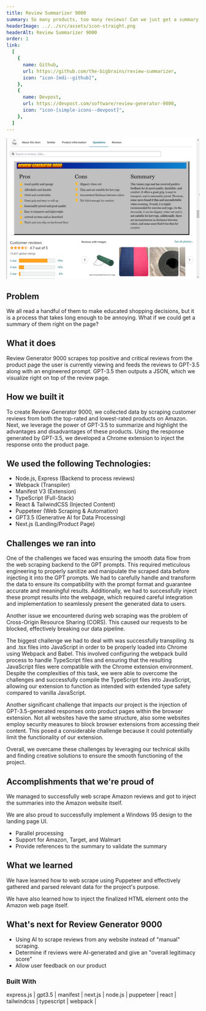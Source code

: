```yaml
---
title: Review Summarizer 9000
summary: So many products, too many reviews! Can we just get a summary, please?
headerImage: ../../src/assets/icon-straight.png
headerAlt: Review Summarizer 9000
order: 1
link:
  [
    {
      name: Github,
      url: https://github.com/the-bigbrains/review-summarizer,
      icon: "icon-[mdi--github]",
    },
    {
      name: Devpost,
      url: https://devpost.com/software/review-generator-9000,
      icon: "icon-[simple-icons--devpost]",
    },
  ]
---
```


![review generator 9000 in action](../../src/assets/review-generator-example.png)

## Problem

We all read a handful of them to make educated shopping decisions, but it is a process that takes long enough to be annoying. What if we could get a summary of them right on the page?

## What it does

Review Generator 9000 scrapes top positive and critical reviews from the product page the user is currently viewing and feeds the reviews to GPT-3.5 along with an engineered prompt. GPT-3.5 then outputs a JSON, which we visualize right on top of the review page.

## How we built it

To create Review Generator 9000, we collected data by scraping customer reviews from both the top-rated and lowest-rated products on Amazon. Next, we leverage the power of GPT-3.5 to summarize and highlight the advantages and disadvantages of these products. Using the response generated by GPT-3.5, we developed a Chrome extension to inject the response onto the product page.

## We used the following Technologies:

- Node.js, Express (Backend to process reviews)
- Webpack (Transpiler)
- Manifest V3 (Extension)
- TypeScript (Full-Stack)
- React & TailwindCSS (Injected Content)
- Puppeteer (Web Scraping & Automation)
- GPT3.5 (Generative AI for Data Processing)
- Next.js (Landing/Product Page)

## Challenges we ran into

One of the challenges we faced was ensuring the smooth data flow from the web scraping backend to the GPT prompts. This required meticulous engineering to properly sanitize and manipulate the scraped data before injecting it into the GPT prompts. We had to carefully handle and transform the data to ensure its compatibility with the prompt format and guarantee accurate and meaningful results. Additionally, we had to successfully inject these prompt results into the webpage, which required careful integration and implementation to seamlessly present the generated data to users.

Another issue we encountered during web scraping was the problem of Cross-Origin Resource Sharing (CORS). This caused our requests to be blocked, effectively breaking our data pipeline.

The biggest challenge we had to deal with was successfully transpiling .ts and .tsx files into JavaScript in order to be properly loaded into Chrome using Webpack and Babel. This involved configuring the webpack build process to handle TypeScript files and ensuring that the resulting JavaScript files were compatible with the Chrome extension environment. Despite the complexities of this task, we were able to overcome the challenges and successfully compile the TypeScript files into JavaScript, allowing our extension to function as intended with extended type safety compared to vanilla JavaScript.

Another significant challenge that impacts our project is the injection of GPT-3.5-generated responses onto product pages within the browser extension. Not all websites have the same structure, also some websites employ security measures to block browser extensions from accessing their content. This posed a considerable challenge because it could potentially limit the functionality of our extension.

Overall, we overcame these challenges by leveraging our technical skills and finding creative solutions to ensure the smooth functioning of the project.

## Accomplishments that we're proud of

We managed to successfully web scrape Amazon reviews and got to inject the summaries into the Amazon website itself.

We are also proud to successfully implement a Windows 95 design to the landing page UI.

- Parallel processing
- Support for Amazon, Target, and Walmart
- Provide references to the summary to validate the summary

## What we learned

We have learned how to web scrape using Puppeteer and effectively gathered and parsed relevant data for the project's purpose.

We have also learned how to inject the finalized HTML element onto the Amazon web page itself.

## What's next for Review Generator 9000

- Using AI to scrape reviews from any website instead of "manual" scraping.
- Determine if reviews were AI-generated and give an "overall legitimacy score"
- Allow user feedback on our product

### Built With

express.js | gpt3.5 | manifest | next.js | node.js | puppeteer | react | tailwindcss | typescript | webpack |
